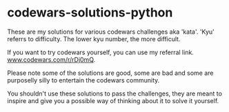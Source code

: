 # codewars-solutions-python
These are my solutions for various codewars challenges aka 'kata'. 'Kyu' referrs to difficulty. The lower kyu number, the more difficult.

If you want to try codewars yourself, you can use my referral link. www.codewars.com/r/rDj0mQ.

Please note some of the solutions are good, some are bad and some are purposelly silly to entertain the codewars community.

You shouldn't use these solutions to pass the challenges, they are meant to inspire and give you a possible way of thinking about it to solve it yourself.
